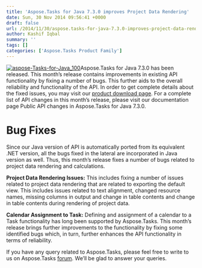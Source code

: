 ```yaml
---
title: 'Aspose.Tasks for Java 7.3.0 improves Project Data Rendering'
date: Sun, 30 Nov 2014 09:56:41 +0000
draft: false
url: /2014/11/30/aspose.tasks-for-java-7.3.0-improves-project-data-rendering/
author: Kashif Iqbal
summary: ''
tags: []
categories: ['Aspose.Tasks Product Family']
---
```


[![][1]](http://www.aspose.com/java/project-management-component.aspx "Aspose.Tasks for Java")Aspose.Tasks for Java 7.3.0 has been released. This month’s release contains improvements in existing API functionality by fixing a number of bugs. This further aids to the overall reliability and functionality of the API. In order to get complete details about the fixed issues, you may visit our [product download page][2]. For a complete list of API changes in this month’s release, please visit our documentation page Public API changes in Aspose.Tasks for Java 7.3.0.

# Bug Fixes

Since our Java version of API is automatically ported from its equivalent .NET version, all the bugs fixed in the lateral are incorporated in Java version as well. Thus, this month’s release fixes a number of bugs related to project data rendering and calculations.

**Project Data Rendering Issues:** This includes fixing a number of issues related to project data rendering that are related to exporting the default view. This includes issues related to text alignment, changed resource names, missing columns in output and change in table contents and change in table contents during rendering of project data.

**Calendar Assignment to Task:** Defining and assignment of a calendar to a Task functionality has long been supported by Aspose.Tasks. This month’s release brings further improvements to the functionality by fixing some identified bugs which, in turn, further enhances the API functionality in terms of reliability.

If you have any query related to Aspose.Tasks, please feel free to write to us on Aspose.Tasks [forum][3]. We’ll be glad to answer your queries.



[1]: https://blog.aspose.com/wp-content/uploads/sites/2/2014/11/aspose-Tasks-for-Java_1001.png "aspose-Tasks-for-Java_100"
[2]: http://www.aspose.com/community/files/72/java-components/aspose.tasks-for-java/default.aspx
[3]: https://forum.aspose.com/c/tasks




